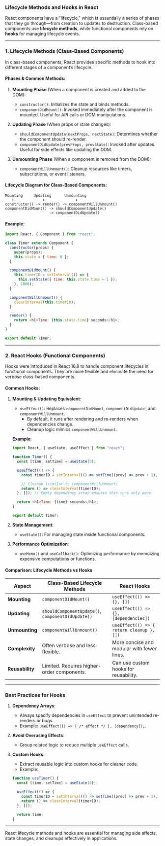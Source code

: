 
### **Lifecycle Methods and Hooks in React**

React components have a "lifecycle," which is essentially a series of phases that they go through—from creation to updates to destruction. Class-based components use **lifecycle methods**, while functional components rely on **hooks** for managing lifecycle events.

---

### **1. Lifecycle Methods (Class-Based Components)**
In class-based components, React provides specific methods to hook into different stages of a component’s lifecycle.

#### **Phases & Common Methods:**

1. **Mounting Phase** (When a component is created and added to the DOM):
   - `constructor()`: Initializes the state and binds methods.
   - `componentDidMount()`: Invoked immediately after the component is mounted. Useful for API calls or DOM manipulations.

2. **Updating Phase** (When props or state changes):
   - `shouldComponentUpdate(nextProps, nextState)`: Determines whether the component should re-render.
   - `componentDidUpdate(prevProps, prevState)`: Invoked after updates. Useful for side effects like updating the DOM.

3. **Unmounting Phase** (When a component is removed from the DOM):
   - `componentWillUnmount()`: Cleanup resources like timers, subscriptions, or event listeners.

#### **Lifecycle Diagram for Class-Based Components**:

```plaintext
Mounting     Updating      Unmounting
   ⬇             ⬇              ⬇
constructor() -> render() -> componentWillUnmount()
componentDidMount() -> shouldComponentUpdate()
                    -> componentDidUpdate()
```

#### **Example**:
```javascript
import React, { Component } from "react";

class Timer extends Component {
  constructor(props) {
    super(props);
    this.state = { time: 0 };
  }

  componentDidMount() {
    this.timerID = setInterval(() => {
      this.setState({ time: this.state.time + 1 });
    }, 1000);
  }

  componentWillUnmount() {
    clearInterval(this.timerID);
  }

  render() {
    return <h1>Time: {this.state.time} seconds</h1>;
  }
}

export default Timer;
```

---

### **2. React Hooks (Functional Components)**
Hooks were introduced in React 16.8 to handle component lifecycles in functional components. They are more flexible and eliminate the need for verbose class-based components.

#### **Common Hooks**:
1. **Mounting & Updating Equivalent**:
   - `useEffect()`: Replaces `componentDidMount`, `componentDidUpdate`, and `componentWillUnmount`.
     - By default, it runs after rendering and re-renders when dependencies change.
     - Cleanup logic mimics `componentWillUnmount`.

   **Example**:
   ```javascript
   import React, { useState, useEffect } from "react";

   function Timer() {
     const [time, setTime] = useState(0);

     useEffect(() => {
       const timerID = setInterval(() => setTime((prev) => prev + 1), 1000);

       // Cleanup (similar to componentWillUnmount)
       return () => clearInterval(timerID);
     }, []); // Empty dependency array ensures this runs only once.

     return <h1>Time: {time} seconds</h1>;
   }

   export default Timer;
   ```

2. **State Management**:
   - `useState()`: For managing state inside functional components.

3. **Performance Optimization**:
   - `useMemo()` and `useCallback()`: Optimizing performance by memoizing expensive computations or functions.

#### **Comparison: Lifecycle Methods vs Hooks**

| **Aspect**                | **Class-Based Lifecycle Methods**            | **React Hooks**                              |
|---------------------------|----------------------------------------------|---------------------------------------------|
| **Mounting**              | `componentDidMount()`                       | `useEffect(() => {}, [])`                   |
| **Updating**              | `shouldComponentUpdate()`, `componentDidUpdate()` | `useEffect(() => {}, [dependencies])`       |
| **Unmounting**            | `componentWillUnmount()`                    | `useEffect(() => { return cleanup }, [])`   |
| **Complexity**            | Often verbose and less flexible.             | More concise and modular with fewer lines.  |
| **Reusability**           | Limited. Requires higher-order components.   | Can use custom hooks for reusability.       |

---

### **Best Practices for Hooks**
1. **Dependency Arrays**:
   - Always specify dependencies in `useEffect` to prevent unintended re-renders or bugs.
   - Example: `useEffect(() => { /* effect */ }, [dependency]);`.

2. **Avoid Overusing Effects**:
   - Group related logic to reduce multiple `useEffect` calls.

3. **Custom Hooks**:
   - Extract reusable logic into custom hooks for cleaner code.
   - Example:
   ```javascript
   function useTimer() {
     const [time, setTime] = useState(0);

     useEffect(() => {
       const timerID = setInterval(() => setTime((prev) => prev + 1), 1000);
       return () => clearInterval(timerID);
     }, []);

     return time;
   }
   ```

---

React lifecycle methods and hooks are essential for managing side effects, state changes, and cleanups effectively in applications.